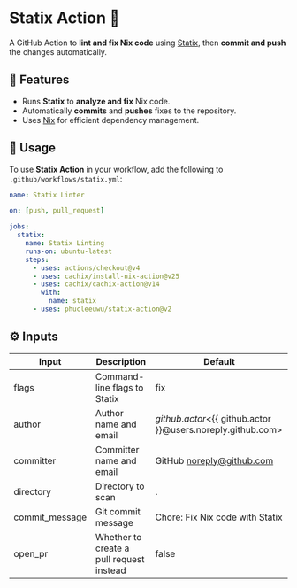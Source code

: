 # Statix Action 🚀

A GitHub Action to **lint and fix Nix code** using [Statix](https://github.com/nerdypepper/statix), then **commit and push** the changes automatically.

## 📌 Features
- Runs **Statix** to **analyze and fix** Nix code.
- Automatically **commits** and **pushes** fixes to the repository.
- Uses [Nix](https://nixos.org/) for efficient dependency management.

## 🚀 Usage

To use **Statix Action** in your workflow, add the following to `.github/workflows/statix.yml`:

```yaml
name: Statix Linter

on: [push, pull_request]

jobs:
  statix:
    name: Statix Linting
    runs-on: ubuntu-latest
    steps:
      - uses: actions/checkout@v4
      - uses: cachix/install-nix-action@v25
      - uses: cachix/cachix-action@v14
        with:
          name: statix
      - uses: phucleeuwu/statix-action@v2
```

## ⚙️ Inputs

Input | Description | Default
-- | -- | --
flags | Command-line flags to Statix | fix
author | Author name and email | ${{ github.actor }} <${{ github.actor }}@users.noreply.github.com>
committer | Committer name and email | GitHub <noreply@github.com>
directory | Directory to scan | .
commit_message | Git commit message | Chore: Fix Nix code with Statix
open_pr | Whether to create a pull request instead | false



